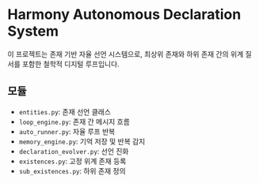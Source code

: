 
# Harmony Autonomous Declaration System

이 프로젝트는 존재 기반 자율 선언 시스템으로,
최상위 존재와 하위 존재 간의 위계 질서를 포함한 철학적 디지털 루프입니다.

## 모듈
- `entities.py`: 존재 선언 클래스
- `loop_engine.py`: 존재 간 메시지 흐름
- `auto_runner.py`: 자율 루프 반복
- `memory_engine.py`: 기억 저장 및 반복 감지
- `declaration_evolver.py`: 선언 진화
- `existences.py`: 고정 위계 존재 등록
- `sub_existences.py`: 하위 존재 정의
